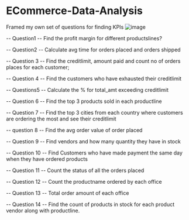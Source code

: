 # ECommerce-Data-Analysis
Framed my own set of questions for finding KPIs
![image](https://github.com/sumidhakp123/ECommerce-Data-Analysis/assets/69155879/0e0d65b4-c90d-415d-abcd-f7ae9cc771bb)

-- Question1
-- Find the profit margin for different productslines?

-- Question2
-- Calculate avg time for orders placed and orders shipped

-- Question 3
-- Find the creditlimit, amount paid and count no of orders places for each customer;

-- Question 4
-- Find the customers who have exhausted their creditlimit  

-- Questions5
-- Calculate the % for total_amt exceeding creditlimit

-- Question 6
-- Find the top 3 products sold in each productline 

-- Question 7
-- Find the top 3  cities from each country where customers are ordering the most and see their creditlimit

-- question 8
-- Find the avg order value of order placed

-- Question 9
-- Find vendors and how many quantity they have in stock

-- Question 10
-- Find Customers who have made payment the same day when they have ordered products
  
-- Question 11
-- Count the status of all the orders placed
 
 -- Question 12
 -- Count the productname ordered by each office
 
 -- Question 13
 --  Total order amount of each office
 
-- Question 14
-- Find the count of products in stock for each product vendor along with productline.
